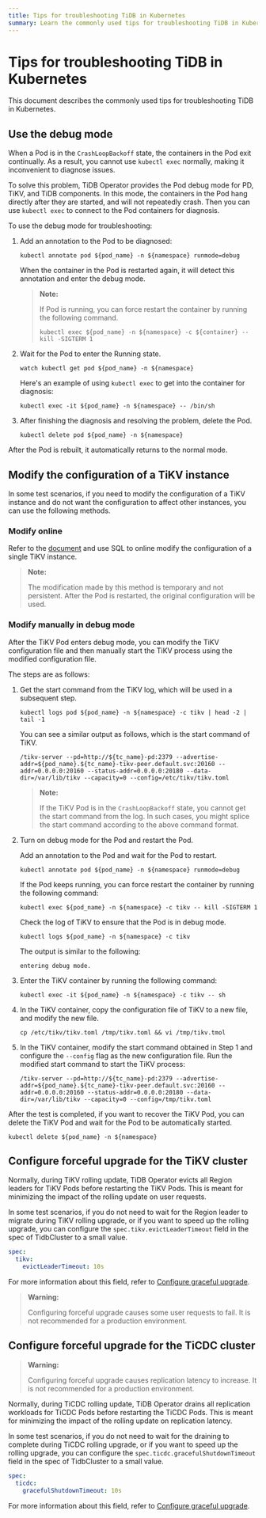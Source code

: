 ```yaml
---
title: Tips for troubleshooting TiDB in Kubernetes
summary: Learn the commonly used tips for troubleshooting TiDB in Kubernetes.
---
```


# Tips for troubleshooting TiDB in Kubernetes

This document describes the commonly used tips for troubleshooting TiDB in Kubernetes.

## Use the debug mode

When a Pod is in the `CrashLoopBackoff` state, the containers in the Pod exit continually. As a result, you cannot use `kubectl exec` normally, making it inconvenient to diagnose issues.

To solve this problem, TiDB Operator provides the Pod debug mode for PD, TiKV, and TiDB components. In this mode, the containers in the Pod hang directly after they are started, and will not repeatedly crash. Then you can use `kubectl exec` to connect to the Pod containers for diagnosis.

To use the debug mode for troubleshooting:

1. Add an annotation to the Pod to be diagnosed:

    
    ```shell
    kubectl annotate pod ${pod_name} -n ${namespace} runmode=debug
    ```

    When the container in the Pod is restarted again, it will detect this annotation and enter the debug mode.

    > **Note:**
    >
    > If Pod is running, you can force restart the container by running the following command.
    >
    > ```shell
    > kubectl exec ${pod_name} -n ${namespace} -c ${container} -- kill -SIGTERM 1
    > ```

2. Wait for the Pod to enter the Running state.

    
    ```shell
    watch kubectl get pod ${pod_name} -n ${namespace}
    ```

    Here's an example of using `kubectl exec` to get into the container for diagnosis:

    
    ```shell
    kubectl exec -it ${pod_name} -n ${namespace} -- /bin/sh
    ```

3. After finishing the diagnosis and resolving the problem, delete the Pod.

    ```shell
    kubectl delete pod ${pod_name} -n ${namespace}
    ```

After the Pod is rebuilt, it automatically returns to the normal mode.

## Modify the configuration of a TiKV instance

In some test scenarios, if you need to modify the configuration of a TiKV instance and do not want the configuration to affect other instances, you can use the following methods.

### Modify online

Refer to the [document](https://docs.pingcap.com/tidb/stable/dynamic-config#modify-tikv-configuration-online) and use SQL to online modify the configuration of a single TiKV instance.

> **Note:**
>
> The modification made by this method is temporary and not persistent. After the Pod is restarted, the original configuration will be used.

### Modify manually in debug mode

After the TiKV Pod enters debug mode, you can modify the TiKV configuration file and then manually start the TiKV process using the modified configuration file.

The steps are as follows:

1. Get the start command from the TiKV log, which will be used in a subsequent step.

    
    ```shell
    kubectl logs pod ${pod_name} -n ${namespace} -c tikv | head -2 | tail -1
    ```

    You can see a similar output as follows, which is the start command of TiKV.

    ```shell
    /tikv-server --pd=http://${tc_name}-pd:2379 --advertise-addr=${pod_name}.${tc_name}-tikv-peer.default.svc:20160 --addr=0.0.0.0:20160 --status-addr=0.0.0.0:20180 --data-dir=/var/lib/tikv --capacity=0 --config=/etc/tikv/tikv.toml
    ```

    > **Note:**
    >
    > If the TiKV Pod is in the `CrashLoopBackoff` state, you cannot get the start command from the log. In such cases, you might splice the start command according to the above command format.

2. Turn on debug mode for the Pod and restart the Pod.

    Add an annotation to the Pod and wait for the Pod to restart.

    
    ```shell
    kubectl annotate pod ${pod_name} -n ${namespace} runmode=debug
    ```

    If the Pod keeps running, you can force restart the container by running the following command:

    
    ```shell
    kubectl exec ${pod_name} -n ${namespace} -c tikv -- kill -SIGTERM 1
    ```

    Check the log of TiKV to ensure that the Pod is in debug mode.

    
    ```shell
    kubectl logs ${pod_name} -n ${namespace} -c tikv
    ```

    The output is similar to the following:

    ```
    entering debug mode.
    ```

3. Enter the TiKV container by running the following command:

    
    ```shell
    kubectl exec -it ${pod_name} -n ${namespace} -c tikv -- sh
    ```

4. In the TiKV container, copy the configuration file of TiKV to a new file, and modify the new file.

    
    ```shell
    cp /etc/tikv/tikv.toml /tmp/tikv.toml && vi /tmp/tikv.tmol
    ```

5. In the TiKV container, modify the start command obtained in Step 1 and configure the `--config` flag as the new configuration file. Run the modified start command to start the TiKV process:

    ```shell
    /tikv-server --pd=http://${tc_name}-pd:2379 --advertise-addr=${pod_name}.${tc_name}-tikv-peer.default.svc:20160 --addr=0.0.0.0:20160 --status-addr=0.0.0.0:20180 --data-dir=/var/lib/tikv --capacity=0 --config=/tmp/tikv.toml
    ```

After the test is completed, if you want to recover the TiKV Pod, you can delete the TiKV Pod and wait for the Pod to be automatically started.


```shell
kubectl delete ${pod_name} -n ${namespace}
```

## Configure forceful upgrade for the TiKV cluster

Normally, during TiKV rolling update, TiDB Operator evicts all Region leaders for TiKV Pods before restarting the TiKV Pods. This is meant for minimizing the impact of the rolling update on user requests.

In some test scenarios, if you do not need to wait for the Region leader to migrate during TiKV rolling upgrade, or if you want to speed up the rolling upgrade, you can configure the `spec.tikv.evictLeaderTimeout` field in the spec of TidbCluster to a small value.

```yaml
spec:
  tikv:
    evictLeaderTimeout: 10s
```

For more information about this field, refer to [Configure graceful upgrade](configure-a-tidb-cluster.md#configure-graceful-upgrade-for-tikv-cluster).

> **Warning:**
>
> Configuring forceful upgrade causes some user requests to fail. It is not recommended for a production environment.

## Configure forceful upgrade for the TiCDC cluster

> **Warning:**
>
> Configuring forceful upgrade causes replication latency to increase. It is not recommended for a production environment.

Normally, during TiCDC rolling update, TiDB Operator drains all replication workloads for TiCDC Pods before restarting the TiCDC Pods. This is meant for minimizing the impact of the rolling update on replication latency.

In some test scenarios, if you do not need to wait for the draining to complete during TiCDC rolling upgrade, or if you want to speed up the rolling upgrade, you can configure the `spec.ticdc.gracefulShutdownTimeout` field in the spec of TidbCluster to a small value.

```yaml
spec:
  ticdc:
    gracefulShutdownTimeout: 10s
```

For more information about this field, refer to [Configure graceful upgrade](configure-a-tidb-cluster.md#configure-graceful-upgrade-for-ticdc-cluster).
